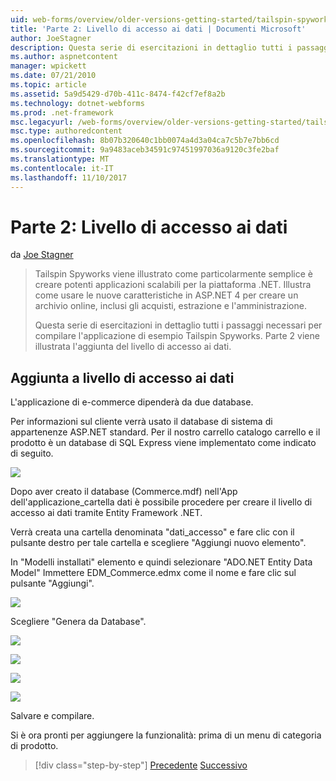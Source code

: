 ```yaml
---
uid: web-forms/overview/older-versions-getting-started/tailspin-spyworks/tailspin-spyworks-part-2
title: 'Parte 2: Livello di accesso ai dati | Documenti Microsoft'
author: JoeStagner
description: Questa serie di esercitazioni in dettaglio tutti i passaggi necessari per compilare l'applicazione di esempio Tailspin Spyworks. Parte 2 viene illustrata l'aggiunta del livello di accesso ai dati.
ms.author: aspnetcontent
manager: wpickett
ms.date: 07/21/2010
ms.topic: article
ms.assetid: 5a9d5429-d70b-411c-8474-f42cf7ef8a2b
ms.technology: dotnet-webforms
ms.prod: .net-framework
msc.legacyurl: /web-forms/overview/older-versions-getting-started/tailspin-spyworks/tailspin-spyworks-part-2
msc.type: authoredcontent
ms.openlocfilehash: 8b07b320640c1bb0074a4d3a04ca7c5b7e7bb6cd
ms.sourcegitcommit: 9a9483aceb34591c97451997036a9120c3fe2baf
ms.translationtype: MT
ms.contentlocale: it-IT
ms.lasthandoff: 11/10/2017
---
```

<a name="part-2-data-access-layer"></a>Parte 2: Livello di accesso ai dati
====================
da [Joe Stagner](https://github.com/JoeStagner)

> Tailspin Spyworks viene illustrato come particolarmente semplice è creare potenti applicazioni scalabili per la piattaforma .NET. Illustra come usare le nuove caratteristiche in ASP.NET 4 per creare un archivio online, inclusi gli acquisti, estrazione e l'amministrazione.
> 
> Questa serie di esercitazioni in dettaglio tutti i passaggi necessari per compilare l'applicazione di esempio Tailspin Spyworks. Parte 2 viene illustrata l'aggiunta del livello di accesso ai dati.


## <a id="_Toc260221668"></a>Aggiunta a livello di accesso ai dati

L'applicazione di e-commerce dipenderà da due database.

Per informazioni sul cliente verrà usato il database di sistema di appartenenze ASP.NET standard. Per il nostro carrello catalogo carrello e il prodotto è un database di SQL Express viene implementato come indicato di seguito.

![](tailspin-spyworks-part-2/_static/image1.jpg)

Dopo aver creato il database (Commerce.mdf) nell'App dell'applicazione\_cartella dati è possibile procedere per creare il livello di accesso ai dati tramite Entity Framework .NET.

Verrà creata una cartella denominata "dati\_accesso" e fare clic con il pulsante destro per tale cartella e scegliere "Aggiungi nuovo elemento".

In "Modelli installati" elemento e quindi selezionare "ADO.NET Entity Data Model" Immettere EDM\_Commerce.edmx come il nome e fare clic sul pulsante "Aggiungi".

![](tailspin-spyworks-part-2/_static/image2.jpg)

Scegliere "Genera da Database".

![](tailspin-spyworks-part-2/_static/image1.png)

![](tailspin-spyworks-part-2/_static/image2.png)

![](tailspin-spyworks-part-2/_static/image3.png)

![](tailspin-spyworks-part-2/_static/image3.jpg)

Salvare e compilare.

Si è ora pronti per aggiungere la funzionalità: prima di un menu di categoria di prodotto.

>[!div class="step-by-step"]
[Precedente](tailspin-spyworks-part-1.md)
[Successivo](tailspin-spyworks-part-3.md)
